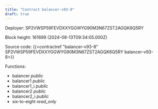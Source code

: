 ```yaml
---
title: "Contract balancer-v93-8"
draft: true
---
```

Deployer: SP2VWSP59FEVDXXYGGWYG90M3N67ZST2AGQK6Q5RY


 



Block height: 161699 (2024-08-13T09:34:05.000Z)

Source code: {{<contractref "balancer-v93-8" SP2VWSP59FEVDXXYGGWYG90M3N67ZST2AGQK6Q5RY balancer-v93-8>}}

Functions:

* balancer _public_
* balancer1 _public_
* balancer1_i _public_
* balancer2 _public_
* balancer2_i _public_
* six-to-eight _read_only_
